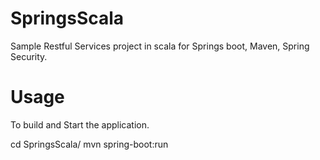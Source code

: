 # SpringsScala
Sample Restful Services project in scala for Springs boot, Maven, Spring Security.

# Usage
To build and Start the application.

cd SpringsScala/
mvn spring-boot:run
